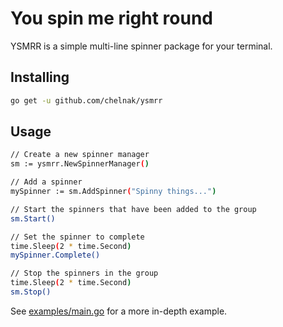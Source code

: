 # You spin me right round

YSMRR is a simple multi-line spinner package for your terminal.

## Installing

```bash
go get -u github.com/chelnak/ysmrr
```

## Usage


```bash
// Create a new spinner manager
sm := ysmrr.NewSpinnerManager()

// Add a spinner
mySpinner := sm.AddSpinner("Spinny things...")

// Start the spinners that have been added to the group
sm.Start()

// Set the spinner to complete
time.Sleep(2 * time.Second)
mySpinner.Complete()

// Stop the spinners in the group
time.Sleep(2 * time.Second)
sm.Stop()
```

See [examples/main.go](examples/main.go) for a more in-depth example.
